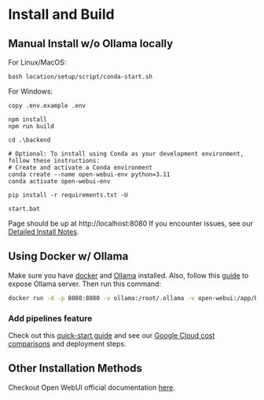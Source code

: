 # Install and Build

## Manual Install w/o Ollama locally

For Linux/MacOS:

	bash location/setup/script/conda-start.sh

For Windows:

```
copy .env.example .env

npm install
npm run build

cd .\backend

# Optional: To install using Conda as your development environment, follow these instructions:
# Create and activate a Conda environment
conda create --name open-webui-env python=3.11
conda activate open-webui-env

pip install -r requirements.txt -U

start.bat
```

Page should be up at http://localhost:8080
If you encounter issues, see our [Detailed Install Notes](../).

## Using Docker w/ Ollama

Make sure you have [docker](https://www.docker.com/products/docker-desktop/) and [Ollama](https://ollama.com/) installed. Also, follow this [guide](https://github.com/ollama/ollama/blob/86b907f82ad1cc5eb16e919d6cb5830765d73be4/docs/faq.md?plain=1#L62) to expose Ollama server. Then run this command:

```zsh
docker run -d -p 8080:8080 -v ollama:/root/.ollama -v open-webui:/app/backend/data --name open-webui --restart always [IMAGE]
```

### Add pipelines feature

Check out this [quick-start guide](https://docs.openwebui.com/pipelines/) and see our [Google Cloud cost comparisons](https://github.com/ModelEarth/projects/blob/main/location/setup/guides/google-cloud.md) and deployment steps.

## Other Installation Methods

Checkout Open WebUI official documentation [here](https://docs.openwebui.com/).
